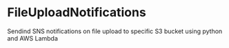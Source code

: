 # FileUploadNotifications
Sendind SNS notifications on file upload to specific S3 bucket using python and AWS Lambda
